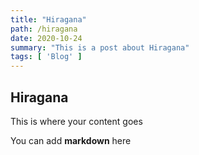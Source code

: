 ```yaml
---
title: "Hiragana"
path: /hiragana
date: 2020-10-24
summary: "This is a post about Hiragana"
tags: [ 'Blog' ]
---
```


## Hiragana

This is where your content goes

You can add **markdown** here
